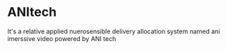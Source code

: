 # ANItech
It's a  relative applied nuerosensible delivery allocation system named ani imerssive video powered by ANI tech

